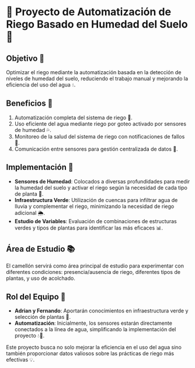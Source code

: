 # 🌱 Proyecto de Automatización de Riego Basado en Humedad del Suelo 🚿

## Objetivo 🎯
Optimizar el riego mediante la automatización basada en la detección de niveles de humedad del suelo, reduciendo el trabajo manual y mejorando la eficiencia del uso del agua 💧.

## Beneficios 🌟
1. Automatización completa del sistema de riego 🤖.
2. Uso eficiente del agua mediante riego por goteo activado por sensores de humedad 💦.
3. Monitoreo de la salud del sistema de riego con notificaciones de fallos 🔔.
4. Comunicación entre sensores para gestión centralizada de datos 📡.

## Implementación 🔨
- **Sensores de Humedad**: Colocados a diversas profundidades para medir la humedad del suelo y activar el riego según la necesidad de cada tipo de planta 🌺.
- **Infraestructura Verde**: Utilización de cuencas para infiltrar agua de lluvia y complementar el riego, minimizando la necesidad de riego adicional 🌦.
- **Estudio de Variables**: Evaluación de combinaciones de estructuras verdes y tipos de plantas para identificar las más eficaces 📊.

## Área de Estudio 📚
El camellón servirá como área principal de estudio para experimentar con diferentes condiciones: presencia/ausencia de riego, diferentes tipos de plantas, y uso de acolchado.

## Rol del Equipo 👥
- **Adrian y Fernando**: Aportarán conocimientos en infraestructura verde y selección de plantas 🌳.
- **Automatización**: Inicialmente, los sensores estarán directamente conectados a la línea de agua, simplificando la implementación del proyecto 💧🔌.

Este proyecto busca no solo mejorar la eficiencia en el uso del agua sino también proporcionar datos valiosos sobre las prácticas de riego más efectivas 💡.

